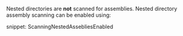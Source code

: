 Nested directories are **not** scanned for assemblies. Nested directory assembly scanning can be enabled using:

snippet: ScanningNestedAssebliesEnabled